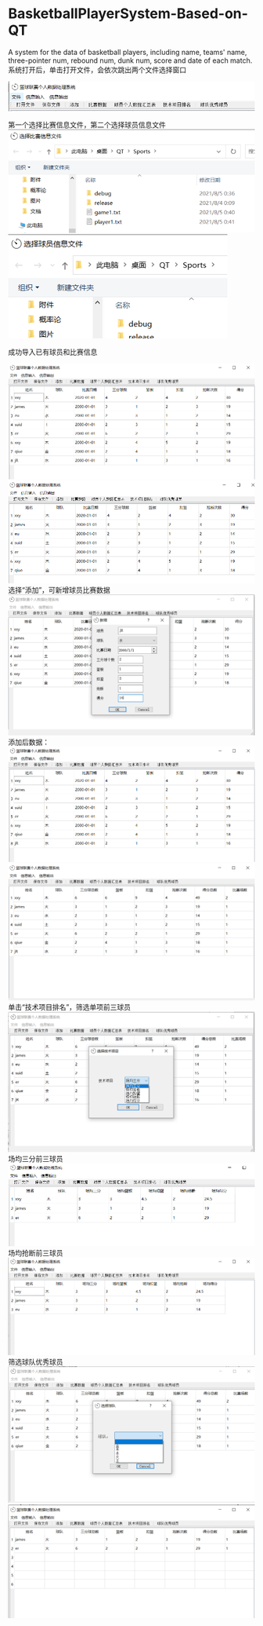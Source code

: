 # BasketballPlayerSystem-Based-on-QT
A system for the data of basketball players, including name, teams' name, three-pointer num, rebound num, dunk num, score and date of each match.
  系统打开后，单击打开文件，会依次跳出两个文件选择窗口  

![img](image/image001.png)  

第一个选择比赛信息文件，第二个选择球员信息文件  
![img](image/image003.png) ![img](image/image005.png) 

 成功导入已有球员和比赛信息

  ![img](image/image013.png)  
  ![img](image/image009.png)  
  选择“添加”，可新增球员比赛数据  
  ![img](image/image011.png)  
  添加后数据：  ![img](image/image013.png)  ![img](image/image015.png)  
  单击“技术项目排名”，筛选单项前三球员  
  ![img](image/image017.png)  
  场均三分前三球员  ![img](image/image019.png)  
  场均抢断前三球员  ![img](image/image021.png)  
  筛选球队优秀球员  ![img](image/image023.png)  ![img](image/image025.png)  

